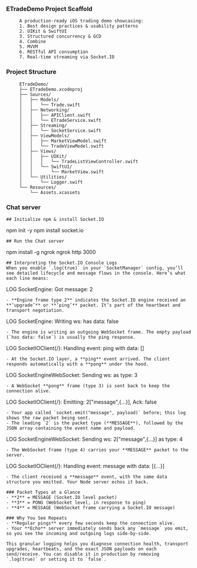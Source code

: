 ### ETradeDemo Project Scaffold

```
     A production-ready iOS trading demo showcasing:
     1. Best design practices & usability patterns
     2. UIKit & SwiftUI
     3. Structured concurrency & GCD
     4. Combine
     5. MVVM
     6. RESTful API consumption
     7. Real-time streaming via Socket.IO
```
### Project Structure
```
     ETradeDemo/
     ├── ETradeDemo.xcodeproj
     ├── Sources/
     │   ├── Models/
     │   │   └── Trade.swift
     │   ├── Networking/
     │   │   ├── APIClient.swift
     │   │   └── ETradeService.swift
     │   ├── Streaming/
     │   │   └── SocketService.swift
     │   ├── ViewModels/
     │   │   ├── MarketViewModel.swift
     │   │   └── TradeViewModel.swift
     │   ├── Views/
     │   │   ├── UIKit/
     │   │   │   └── TradeListViewController.swift
     │   │   └── SwiftUI/
     │   │       └── MarketView.swift
     │   └── Utilities/
     │       └── Logger.swift
     └── Resources/
         └── Assets.xcassets
```
### Chat server
```
## Initialize npm & install Socket.IO
```
npm init -y
npm install socket.io
```
## Run the Chat server
```
npm install -g ngrok
ngrok http 3000
```
## Interpreting the Socket.IO Console Logs
When you enable `.log(true)` in your `SocketManager` config, you’ll see detailed lifecycle and message flows in the console. Here’s what each line means:

```
LOG SocketEngine: Got message: 2
```
- **Engine frame type 2** indicates the Socket.IO engine received an **‘upgrade’** or **‘ping’** packet. It’s part of the heartbeat and transport negotiation.

```
LOG SocketEngine: Writing ws:  has data: false
```
- The engine is writing an outgoing WebSocket frame. The empty payload (`has data: false`) is usually the ping response.

```
LOG SocketIOClient{/}: Handling event: ping with data: []
```
- At the Socket.IO layer, a **ping** event arrived. The client responds automatically with a **pong** under the hood.

```
LOG SocketEngineWebSocket: Sending ws:  as type: 3
```
- A WebSocket **pong** frame (type 3) is sent back to keep the connection alive.

```
LOG SocketIOClient{/}: Emitting: 2["message",{...}], Ack: false
```
- Your app called `socket.emit("message", payload)` before; this log shows the raw packet being sent.
- The leading `2` is the packet type (**MESSAGE**), followed by the JSON array containing the event name and payload.

```
LOG SocketEngineWebSocket: Sending ws: 2["message",{...}] as type: 4
```
- The WebSocket frame (type 4) carries your **MESSAGE** packet to the server.

```
LOG SocketIOClient{/}: Handling event: message with data: [{...}]
```
- The client received a **message** event, with the same data structure you emitted. Your Node server echos it back.

### Packet Types at a Glance
- **2** = MESSAGE (Socket.IO level packet)  
- **3** = PONG (WebSocket level, in response to ping)  
- **4** = MESSAGE (WebSocket frame carrying a Socket.IO message)  

### Why You See Repeats
- **Regular pings** every few seconds keep the connection alive.  
- Your **Echo** server immediately sends back any `message` you emit, so you see the incoming and outgoing logs side‑by‑side.

This granular logging helps you diagnose connection health, transport upgrades, heartbeats, and the exact JSON payloads on each send/receive. You can disable it in production by removing `.log(true)` or setting it to `false`.
